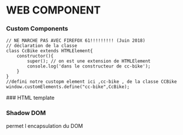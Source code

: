 # WEB COMPONENT

###  Custom Components


```
// NE MARCHE PAS AVEC FIREFOX 61!!!!!!!!! (Juin 2018)
// déclaration de la classe
class CcBike extends HTMLElement{
    constructor(){
        super(); // on est une extension de HTMLElement
        console.log('dans le constructeur de cc-bike');  
    }
}
//defini notre custopm element ici ,cc-bike , de la classe CCBike
window.customElements.define("cc-bike",CcBike);

```
### HTML template

### Shadow DOM

permet l encapsulation du DOM
